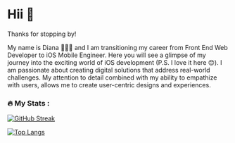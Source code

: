 <link rel="stylesheet" href="https://cdn.jsdelivr.net/gh/devicons/devicon@v2.15.1/devicon.min.css">



# Hii 👋

Thanks for stopping by! 
<br>

My name is Diana 👩🏻‍💻 and I am transitioning my career from Front End Web Developer to iOS Mobile Engineer. Here you will see a glimpse of my journey into the exciting world of iOS development (P.S. I love it here 😊). I am passionate about creating digital solutions that address real-world challenges. My attention to detail combined with my ability to empathize with users, allows me to create user-centric designs and experiences.

### :fire: My Stats :

[![GitHub Streak](http://github-readme-streak-stats.herokuapp.com?user=dianatduong)](https://git.io/streak-stats)

[![Top Langs](https://github-readme-stats.vercel.app/api/top-langs/?username=dianatduong)](https://github.com/anuraghazra/github-readme-stats)


